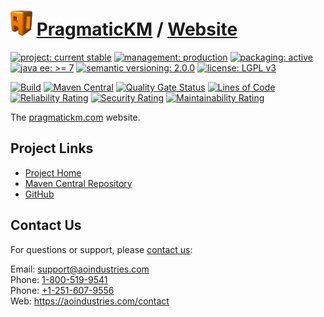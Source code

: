 # [<img src="ao-logo.png" alt="AO Logo" width="35" height="40">](https://github.com/ao-apps) [PragmaticKM](https://github.com/ao-apps/pragmatickm) / [Website](https://github.com/ao-apps/pragmatickm-website)

[![project: current stable](https://pragmatickm.com/ao-badges/project-current-stable.svg)](https://aoindustries.com/life-cycle#project-current-stable)
[![management: production](https://pragmatickm.com/ao-badges/management-production.svg)](https://aoindustries.com/life-cycle#management-production)
[![packaging: active](https://pragmatickm.com/ao-badges/packaging-active.svg)](https://aoindustries.com/life-cycle#packaging-active)  
[![java ee: &gt;= 7](https://pragmatickm.com/ao-badges/javaee-7.svg)](https://docs.oracle.com/javaee/7/)
[![semantic versioning: 2.0.0](https://pragmatickm.com/ao-badges/semver-2.0.0.svg)](http://semver.org/spec/v2.0.0.html)
[![license: LGPL v3](https://pragmatickm.com/ao-badges/license-lgpl-3.0.svg)](https://www.gnu.org/licenses/lgpl-3.0)

[![Build](https://github.com/ao-apps/pragmatickm-website/workflows/Build/badge.svg?branch=1.x)](https://github.com/ao-apps/pragmatickm-website/actions?query=workflow%3ABuild)
[![Maven Central](https://maven-badges.herokuapp.com/maven-central/com.pragmatickm/website/badge.svg)](https://maven-badges.herokuapp.com/maven-central/com.pragmatickm/website)
[![Quality Gate Status](https://sonarcloud.io/api/project_badges/measure?branch=1.x&project=com.pragmatickm%3Awebsite&metric=alert_status)](https://sonarcloud.io/dashboard?branch=1.x&id=com.pragmatickm%3Awebsite)
[![Lines of Code](https://sonarcloud.io/api/project_badges/measure?branch=1.x&project=com.pragmatickm%3Awebsite&metric=ncloc)](https://sonarcloud.io/component_measures?branch=1.x&id=com.pragmatickm%3Awebsite&metric=ncloc)  
[![Reliability Rating](https://sonarcloud.io/api/project_badges/measure?branch=1.x&project=com.pragmatickm%3Awebsite&metric=reliability_rating)](https://sonarcloud.io/component_measures?branch=1.x&id=com.pragmatickm%3Awebsite&metric=Reliability)
[![Security Rating](https://sonarcloud.io/api/project_badges/measure?branch=1.x&project=com.pragmatickm%3Awebsite&metric=security_rating)](https://sonarcloud.io/component_measures?branch=1.x&id=com.pragmatickm%3Awebsite&metric=Security)
[![Maintainability Rating](https://sonarcloud.io/api/project_badges/measure?branch=1.x&project=com.pragmatickm%3Awebsite&metric=sqale_rating)](https://sonarcloud.io/component_measures?branch=1.x&id=com.pragmatickm%3Awebsite&metric=Maintainability)

The [pragmatickm.com](https://pragmatickm.com/) website.

## Project Links
* [Project Home](https://pragmatickm.com/)
* [Maven Central Repository](https://search.maven.org/artifact/com.pragmatickm/website)
* [GitHub](https://github.com/ao-apps/pragmatickm-website)

## Contact Us
For questions or support, please [contact us](https://aoindustries.com/contact):

Email: [support@aoindustries.com](mailto:support@aoindustries.com)  
Phone: [1-800-519-9541](tel:1-800-519-9541)  
Phone: [+1-251-607-9556](tel:+1-251-607-9556)  
Web: https://aoindustries.com/contact
